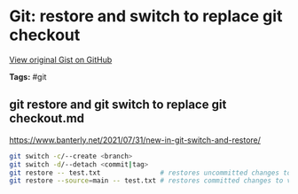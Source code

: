# Git: restore and switch to replace git checkout 

[View original Gist on GitHub](https://gist.github.com/Integralist/38c5c64704649231515129743b1e4033)

**Tags:** #git

## git restore and git switch to replace git checkout.md

https://www.banterly.net/2021/07/31/new-in-git-switch-and-restore/

```bash
git switch -c/--create <branch>
git switch -d/--detach <commit|tag>
git restore -- test.txt               # restores uncommitted changes to indexed version in the current branch.
git restore --source=main -- test.txt # restores committed changes to version from the specified source (branch, tag or commit).
```

